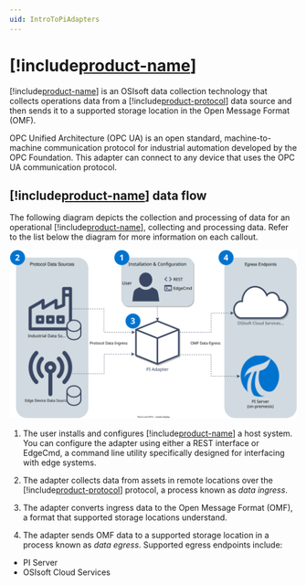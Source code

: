 ```yaml
---
uid: IntroToPiAdapters
---
```


# [!include[product-name](../_includes/inline/product-name.md)]

[!include[product-name](../_includes/inline/product-name.md)] is an OSIsoft data collection technology that collects operations data from a [!include[product-protocol](../_includes/inline/product-protocol.md)] data source and then sends it to a supported storage location in the Open Message Format (OMF).

OPC Unified Architecture (OPC UA) is an open standard, machine-to-machine communication protocol for industrial automation developed by the OPC Foundation. This adapter can connect to any device that uses the OPC UA communication protocol.

## [!include[product-name](../_includes/inline/product-name.md)] data flow

The following diagram depicts the collection and processing of data for an operational [!include[product-name](../_includes/inline/product-name.md)], collecting and processing data. Refer to the list below the diagram for more information on each callout.

<!-- Mark Bishop 3/3/22: The SVG file referenced below can be opened and edited using https://app.diagrams.net/ -->

![Adapter Data Flow](../images/adapter-data-flow.svg)

1. The user installs and configures [!include[product-name](../_includes/inline/product-name.md)] a host system. You can configure the adapter using either a REST interface or EdgeCmd, a command line utility specifically designed for interfacing with edge systems.
   
1. The adapter collects data from assets in remote locations over the [!include[product-protocol](../_includes/inline/product-protocol.md)] protocol, a process known as *data ingress*.

1. The adapter converts ingress data to the Open Message Format (OMF), a format that supported storage locations understand.

1. The adapter sends OMF data to a supported storage location in a process known as *data egress*. Supported egress endpoints include:

  * PI Server
  * OSIsoft Cloud Services
